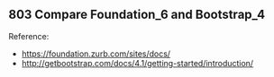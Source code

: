 ## 803 Compare Foundation_6 and Bootstrap_4

Reference:

* https://foundation.zurb.com/sites/docs/
* http://getbootstrap.com/docs/4.1/getting-started/introduction/
